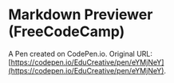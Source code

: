 # Markdown Previewer (FreeCodeCamp)

A Pen created on CodePen.io. Original URL: [https://codepen.io/EduCreative/pen/eYMjNeY](https://codepen.io/EduCreative/pen/eYMjNeY).

